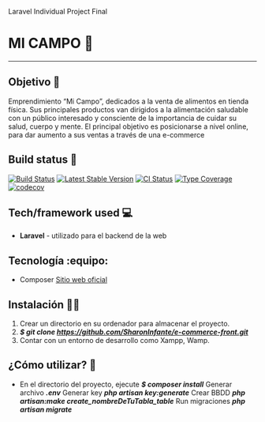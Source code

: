 Laravel Individual Project Final

# MI CAMPO :deciduous_tree:
***
## Objetivo :brain:
Emprendimiento “Mi Campo”, dedicados a la venta de alimentos en tienda física. Sus principales productos van dirigidos a la alimentación saludable con un público interesado y consciente de la importancia de cuidar su salud, cuerpo y mente. El principal objetivo es posicionarse a nivel online, para dar aumento a sus ventas a través de una e-commerce


## Build status :page_facing_up:
[![Build Status](https://travis-ci.org/user/repo.svg?branch=master)](https://github.com/Natalia-irlo/popders_music.git)
[![Latest Stable Version](https://poser.pugx.org/phpunit/phpunit/v/stable.png)](https://github.com/Natalia-irlo/popders_music.git)
[![CI Status](https://github.com/sebastianbergmann/phpunit/workflows/CI/badge.svg)](https://github.com/Natalia-irlo/popders_music.git)
[![Type Coverage](https://shepherd.dev/github/sebastianbergmann/phpunit/coverage.svg)](https://github.com/Natalia-irlo/popders_music.git)
[![codecov](https://codecov.io/gh/sebastianbergmann/phpunit/branch/main/graph/badge.svg)](https://github.com/Natalia-irlo/popders_music.git)

## Tech/framework used :computer:
* **Laravel** - utilizado para el backend de la web

## Tecnología :equipo:
* Composer [Sitio web oficial](https://getcomposer.org/)

## Instalación :mechanic:
1. Crear un directorio en su ordenador para almacenar el proyecto.
2. ***$ git clone https://github.com/SharonInfante/e-commerce-front.git***
3. Contar con un entorno de desarrollo como Xampp, Wamp.

## ¿Cómo utilizar? :key:
* En el directorio del proyecto, ejecute 
    ***$ composer install***
    Generar archivo ***.env***
    Generar key ***php artisan key:generate***
    Crear BBDD ***php artisan:make create_nombreDeTuTabla_table***
    Run migraciones ***php artisan migrate***


